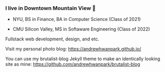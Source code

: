 ### I live in Downtown Mountain View 👋

- NYU, BS in Finance, BA in Computer Science (Class of 2021)

- CMU Silicon Valley, MS in Softaware Engineering (Class of 2022)

Fullstack web development, design, and etc.

Visit my personal photo blog: https://andrewhwanpark.github.io/

You can use my brutalist-blog Jekyll theme to make an identically looking site as mine: https://github.com/andrewhwanpark/brutalist-blog
